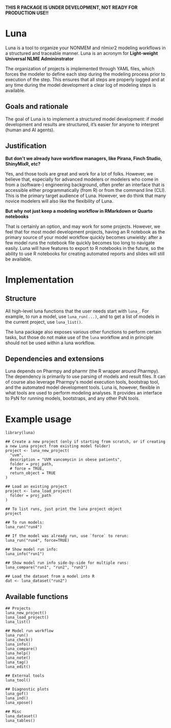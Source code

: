 **THIS R PACKAGE IS UNDER DEVELOPMENT, NOT READY FOR PRODUCTION USE!!**

# Luna

Luna is a tool to organize your NONMEM and nlmixr2 modeling workflows in 
a structured and traceable manner. Luna is an acronym for 
**Light-weight Universal NLME Admininstrator**

The organization of projects is implemented through YAML files, which
forces the modeler to define each step during the modeling process prior 
to execution of the step. This ensures that all steps are properly
logged and at any time during the model development a clear log of
modeling steps is available.

## Goals and rationale

The goal of Luna is to implement a structured model development: if model development 
and results are structured, it’s easier for anyone to interpret (human and AI agents).

## Justification

__But don't we already have workflow managers, like Pirana, Finch Studio, ShinyMixR, etc?__

Yes, and those tools are great and work for a lot of folks. However, we believe
that, especially for advanced modelers or modelers who come in from a 
(software-) engineering background, often prefer an interface that is accessible
either programmatically (from R) or from the command line (CLI). This is the
primary target audience of Luna. However, we do think that many novice modelers will
also like the flexibility of Luna.

__But why not just keep a modeling workflow in RMarkdown or Quarto notebooks__

That is certainly an option, and may work for some projects. However,
we feel that for most model development projects, having an R notebook as the
primary source of your model workflow quickly becomes unwieldy: after a few 
model runs the notebook file quickly becomes too long to navigate easily. Luna
will have features to export to R notebooks in the future, so the ability to
use R notebooks for creating automated reports and slides will still be
available.

# Implementation

## Structure

All high-level luna functions that the user needs start with `luna_`. For example,
to run a model, use `luna_run(...)`, and to get a list of models in the current 
project, use `luna_list()`. 

The luna package also exposes various other functions to perform certain tasks, but those
do not make use of the `luna` workflow and in principle should not be used within
a luna workflow.

## Dependencies and extensions

Luna depends on Pharmpy and pharmr (the R wrapper around Pharmpy). The dependency
is primarily to use parsing of models and result files. It can of course also
leverage Pharmpy's model execution tools, bootstrap tool, and the automated model
development tools. Luna is, however, flexible in what tools are used to perform 
modeling analyses. It provides an interface to PsN for running models, bootstraps,
and any other PsN tools.

# Example usage

```
library(luna)

## Create a new project (only if starting from scratch, or if creating a new Luna project from existing model folder)
project <- luna_new_project(
  "uvm",
  description = "UVM vancomycin in obese patients",
  folder = proj_path,
  # force = TRUE,
  return_object = TRUE
)

## Load an existing project
project <- luna_load_project(
  folder = proj_path
)

## To list runs, just print the luna project object
project

## To run models:
luna_run("run4")

## If the model was already run, use `force` to rerun:
luna_run("run4", force=TRUE)

## Show model run info:
luna_info("run1")

## Show model run info side-by-side for multiple runs:
luna_compare("run1", "run2", "run3")

## Load the dataset from a model into R
dat <- luna_dataset("run2")
```

## Available functions

```
## Projects
luna_new_project()
luna_load_project()
luna_list()

## Model run workflow
luna_run()
luna_check()
luna_info()
luna_compare()
luna_help()
luna_note()
luna_tag()
luna_edit()

## External tools
luna_tool()

## Diagnostic plots
luna_gof()
luna_ind()
luna_xpose()

## Misc
luna_dataset()
luna_tables()
```

